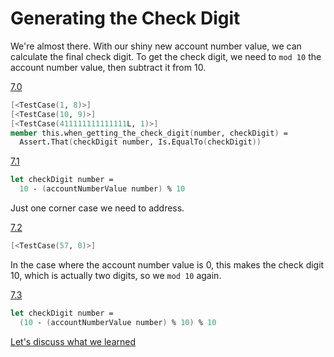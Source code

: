 # Generating the Check Digit

We're almost there. With our shiny new account number value, we can calculate the final check digit. To get the check digit, we need to `mod 10` the account number value, then subtract it from 10.

[7.0](../../compare/step-6-4...step-7-0)
```fsharp
[<TestCase(1, 8)>]
[<TestCase(10, 9)>]
[<TestCase(411111111111111L, 1)>]
member this.when_getting_the_check_digit(number, checkDigit) =
  Assert.That(checkDigit number, Is.EqualTo(checkDigit))
```

[7.1](../../compare/step-7.0...step-7.1)
```fsharp
let checkDigit number =
  10 - (accountNumberValue number) % 10
```

Just one corner case we need to address.

[7.2](../../compare/step-7-1...step-7-2)
```fsharp
[<TestCase(57, 0)>]
```

In the case where the account number value is 0, this makes the check digit 10, which is actually two digits, so we `mod 10` again.

[7.3](../../compare/step-7-2...step-7-3)
```fsharp
let checkDigit number =
  (10 - (accountNumberValue number) % 10) % 10
```

[Let's discuss what we learned](step-8.md)
